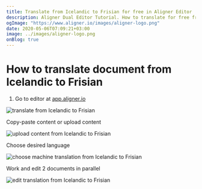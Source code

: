 ```yaml
---
title: Translate from Icelandic to Frisian for free in Aligner Editor
description: Aligner Dual Editor Tutorial. How to translate for free from Icelandic to Frisian. Aligner is multilingual document management platform. 
ogImage: "https://www.aligner.io/images/aligner-logo.png"
date: 2020-05-06T07:09:21+03:00
image: ../images/aligner-logo.png
onBlog: true
---
```


# How to translate document from Icelandic to Frisian

1. Go to editor at [app.aligner.io](https://app.aligner.io "Aligner App web page")

![translate from Icelandic to Frisian](../aligner-blank-editor.png "translate from Icelandic to Frisian")

Copy-paste content or upload content

![upload content from Icelandic to Frisian](../aligner-uploaded-document.png "upload content from Icelandic to Frisian")

Choose desired language

![choose machine translation from Icelandic to Frisian](../aligner-language-dropdown.png "choose machine translation from Icelandic to Frisian")

Work and edit 2 documents in parallel

![edit translation from Icelandic to Frisian](../aligner-double-sitded-editor.png "edit translation from Icelandic to Frisian")

